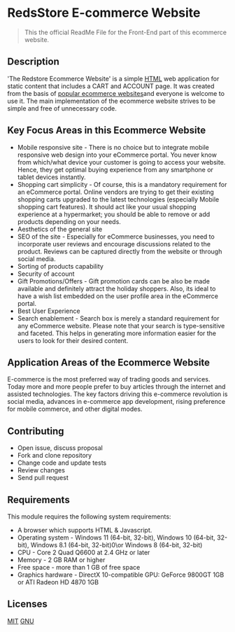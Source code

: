 # RedsStore E-commerce Website

>This the official ReadMe File for the Front-End part of this ecommerce website.

## Description
'The Redstore Ecommerce Website' is a simple [HTML](https://html.com/) web application for static content that includes a CART and ACCOUNT page. It was created from the basis of [popular ecommerce websites](https://www.creative.co.ke/top-10-e-commerce-platforms-in-kenya/)and everyone is welcome to use it.
The main implementation of the ecommerce website strives to be simple and free of unnecessary code.

## Key Focus Areas in this Ecommerce Website
- Mobile responsive site - There is no choice but to integrate mobile responsive web design into your eCommerce portal. You never know from which/what device your customer is going to access your website. Hence, they get optimal buying experience from any smartphone or tablet devices instantly.
- Shopping cart simplicity - Of course, this is a mandatory requirement for an eCommerce portal. Online vendors are trying to get their existing shopping carts upgraded to the latest technologies (especially Mobile shopping cart features).
It should act like your usual shopping experience at a hypermarket; you should be able to remove or add products depending on your needs.
- Aesthetics of the general site
- SEO of the site - Especially for eCommerce businesses, you need to incorporate user reviews and encourage discussions related to the product. Reviews can be captured directly from the website or through social media.
- Sorting of products capability
- Security of account
- Gift Promotions/Offers - Gift promotion cards can be also be made available and definitely attract the holiday shoppers. Also, its ideal to have a wish list embedded on the user profile area in the eCommerce portal.
- Best User Experience
- Search enablement - Search box is merely a standard requirement for any eCommerce website. Please note that your search is type-sensitive and faceted. This helps in generating more information easier for the users to look for their desired content.


## Application Areas of the Ecommerce Website
E-commerce is the most preferred way of trading goods and services. Today more and more people prefer to buy articles through the internet and assisted technologies. The key factors driving this e-commerce revolution is social media, advances in e-commerce app development, rising preference for mobile commerce, and other digital modes. 

## Contributing

- Open issue, discuss proposal
- Fork and clone repository
- Change code and update tests
- Review changes
- Send pull request

## Requirements
This module requires the following system requirements:
- A browser which supports HTML & Javascript.
- Operating system - Windows 11 (64-bit, 32-bit), Windows 10 (64-bit, 32-bit), Windows 8.1 (64-bit, 32-bit)0\or Windows 8 (64-bit, 32-bit)
- CPU - Core 2 Quad Q6600 at 2.4 GHz or later
- Memory - 2 GB RAM or higher
- Free space - more than 1 GB of free space
- Graphics hardware - DirectX 10-compatible GPU: GeForce 9800GT 1GB or ATI Radeon HD 4870 1GB

## Licenses
[MIT](LICENSE)
[GNU](LICENSE)